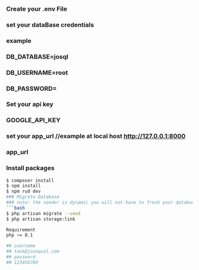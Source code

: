 ### Create your .env File
### set your dataBase credentials
### example 
### DB_DATABASE=josql
### DB_USERNAME=root
### DB_PASSWORD=
### Set your api key
### GOOGLE_API_KEY
### set your app_url //example at local host http://127.0.0.1:8000
### app_url
### Install packages
```bash
$ composer install
$ npm install
$ npm rud dev
### Migrate Database
### note: the seeder is dynamic you will not have to fresh your database
```bash
$ php artisan migrate --seed
$ php artisan storage:link

Requirement 
php >= 8.1

## username
## task@josequal.com
## password 
## 123456789

